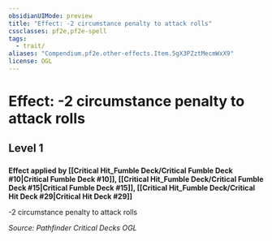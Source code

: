 ```yaml
---
obsidianUIMode: preview
title: "Effect: -2 circumstance penalty to attack rolls"
cssclasses: pf2e,pf2e-spell
tags:
  - trait/
aliases: "Compendium.pf2e.other-effects.Item.5gX3PZztMecmWxX9"
license: OGL
---
```

# Effect: -2 circumstance penalty to attack rolls
## Level 1
### 






**Effect applied by [[Critical Hit_Fumble Deck/Critical Fumble Deck #10|Critical Fumble Deck #10]], [[Critical Hit_Fumble Deck/Critical Fumble Deck #15|Critical Fumble Deck #15]], [[Critical Hit_Fumble Deck/Critical Hit Deck #29|Critical Hit Deck #29]]**

\-2 circumstance penalty to attack rolls

*Source: Pathfinder Critical Decks*
*OGL*